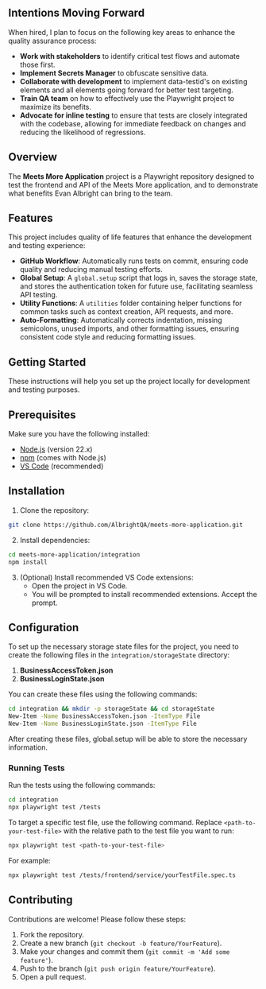 ## Intentions Moving Forward

When hired, I plan to focus on the following key areas to enhance the quality assurance process:

- **Work with stakeholders** to identify critical test flows and automate those first.
- **Implement Secrets Manager** to obfuscate sensitive data.
- **Collaborate with development** to implement data-testid's on existing elements and all elements going forward for better test targeting.
- **Train QA team** on how to effectively use the Playwright project to maximize its benefits.
- **Advocate for inline testing** to ensure that tests are closely integrated with the codebase, allowing for immediate feedback on changes and reducing the likelihood of regressions.

## Overview
The **Meets More Application** project is a Playwright repository designed to test the frontend and API of the Meets More application, and to demonstrate what benefits Evan Albright can bring to the team.

## Features

This project includes quality of life features that enhance the development and testing experience:

- **GitHub Workflow**: Automatically runs tests on commit, ensuring code quality and reducing manual testing efforts.
- **Global Setup**: A `global.setup` script that logs in, saves the storage state, and stores the authentication token for future use, facilitating seamless API testing.
- **Utility Functions**: A `utilities` folder containing helper functions for common tasks such as context creation, API requests, and more.
- **Auto-Formatting**: Automatically corrects indentation, missing semicolons, unused imports, and other formatting issues, ensuring consistent code style and reducing formatting issues.

## Getting Started
These instructions will help you set up the project locally for development and testing purposes.

## Prerequisites
Make sure you have the following installed:
- [Node.js](https://nodejs.org/) (version 22.x)
- [npm](https://www.npmjs.com/) (comes with Node.js)
- [VS Code](https://code.visualstudio.com/) (recommended)

## Installation
1. Clone the repository:
```bash
git clone https://github.com/AlbrightQA/meets-more-application.git
```

2. Install dependencies:
```bash
cd meets-more-application/integration
npm install
```

3. (Optional) Install recommended VS Code extensions:
   - Open the project in VS Code.
   - You will be prompted to install recommended extensions. Accept the prompt.

## Configuration
To set up the necessary storage state files for the project, you need to create the following files in the `integration/storageState` directory:

1. **BusinessAccessToken.json**
2. **BusinessLoginState.json**

You can create these files using the following commands:

```bash
cd integration && mkdir -p storageState && cd storageState
New-Item -Name BusinessAccessToken.json -ItemType File
New-Item -Name BusinessLoginState.json -ItemType File
```

After creating these files, global.setup will be able to store the necessary information.

### Running Tests
Run the tests using the following commands:
```bash
cd integration
npx playwright test /tests
```
To target a specific test file, use the following command. Replace `<path-to-your-test-file>` with the relative path to the test file you want to run:
```bash
npx playwright test <path-to-your-test-file>
```
For example:
```bash
npx playwright test /tests/frontend/service/yourTestFile.spec.ts
```

## Contributing
Contributions are welcome! Please follow these steps:
1. Fork the repository.
2. Create a new branch (`git checkout -b feature/YourFeature`).
3. Make your changes and commit them (`git commit -m 'Add some feature'`).
4. Push to the branch (`git push origin feature/YourFeature`).
5. Open a pull request.
